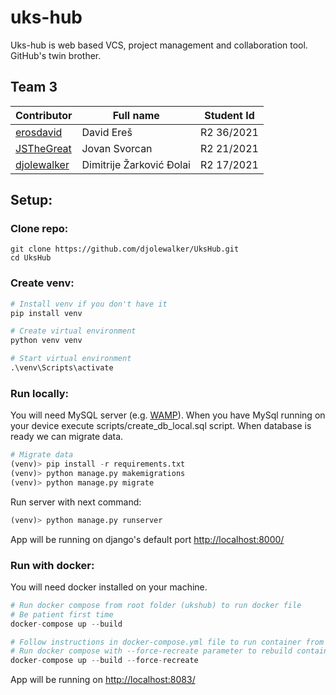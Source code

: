 # uks-hub

Uks-hub is web based VCS, project management and collaboration tool. GitHub's twin brother.

## Team 3
| Contributor | Full name | Student Id |
| ------ | ------ | ------ |
| [erosdavid](https://github.com/erosdavid) |  David Ereš | R2 36/2021 | 
| [JSTheGreat](https://github.com/JSTheGreat) | Jovan Svorcan | R2 21/2021 | 
| [djolewalker](https://github.com/djolewalker) | Dimitrije Žarković Đolai | R2 17/2021 |

## Setup:
### Clone repo:
```
git clone https://github.com/djolewalker/UksHub.git
cd UksHub
```
### Create venv:
```python
# Install venv if you don't have it
pip install venv

# Create virtual environment
python venv venv

# Start virtual environment 
.\venv\Scripts\activate
```
### Run locally:
You will need MySQL server (e.g. [WAMP](https://www.wampserver.com/en/)). 
When you have MySql running on your device execute scripts/create_db_local.sql script.
When database is ready we can migrate data.
```python
# Migrate data
(venv)> pip install -r requirements.txt
(venv)> python manage.py makemigrations
(venv)> python manage.py migrate
```
Run server with next command:
```python
(venv)> python manage.py runserver
```
App will be running on django's default port [http://localhost:8000/](http://localhost:8000/)

### Run with docker:
You will need docker installed on your machine.
```python
# Run docker compose from root folder (ukshub) to run docker file
# Be patient first time
docker-compose up --build
```
```python
# Follow instructions in docker-compose.yml file to run container from image on DockerHub 
# Run docker compose with --force-recreate parameter to rebuild container from remote image
docker-compose up --build --force-recreate
```
App will be running on [http://localhost:8083/](http://localhost:8083/)
